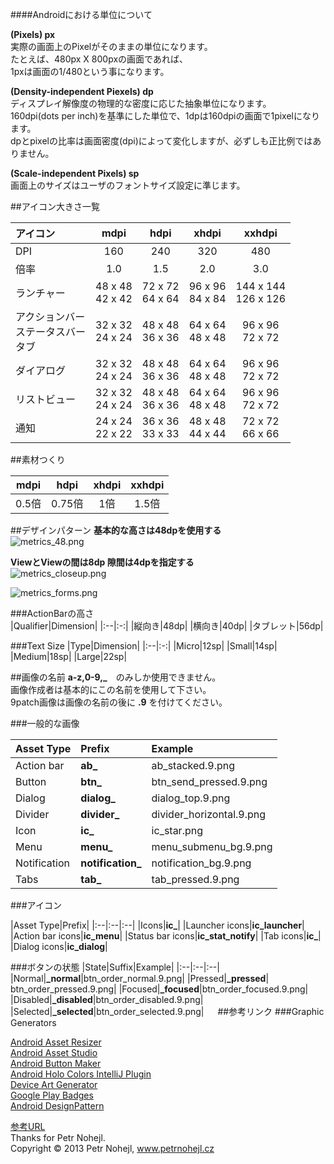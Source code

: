 ####Androidにおける単位について  

**(Pixels) px**   
実際の画面上のPixelがそのままの単位になります。  
たとえば、480px X 800pxの画面であれば、  
1pxは画面の1/480という事になります。  

**(Density-independent Piexels) dp**   
ディスプレイ解像度の物理的な密度に応じた抽象単位になります。  
160dpi(dots per inch)を基準にした単位で、1dpは160dpiの画面で1pixelになります。  
dpとpixelの比率は画面密度(dpi)によって変化しますが、必ずしも正比例ではありません。  

**(Scale-independent Pixels) sp**   
画面上のサイズはユーザのフォントサイズ設定に準じます。  

##アイコン大きさ一覧  

|アイコン| mdpi | hdpi | xhdpi | xxhdpi |
|:--|:-:|:-:|:-:|:-:|
|DPI|160|240|320|480|
|倍率|1.0|1.5|2.0|3.0|
|ランチャー|48 x 48<br>42 x 42|72 x 72<br>64 x 64|96 x 96<br>84 x 84|144 x 144<br>126 x 126|
|アクションバー<br>ステータスバー<br>タブ|32 x 32<br>24 x 24|48 x 48<br>36 x 36|64 x 64<br>48 x 48|96 x 96<br>72 x 72|
|ダイアログ|32 x 32<br>24 x 24|48 x 48<br>36 x 36|64 x 64<br>48 x 48|96 x 96<br>72 x 72|
|リストビュー|32 x 32<br>24 x 24|48 x 48<br>36 x 36|64 x 64<br>48 x 48|96 x 96<br>72 x 72|
|通知|24 x 24<br>22 x 22|36 x 36<br>33 x 33|48 x 48<br>44 x 44|72 x 72<br>66 x 66|

##素材つくり  

|mdpi|hdpi|xhdpi|xxhdpi|
|:-:|:-:|:-:|:-:|
|0.5倍|0.75倍|1倍|1.5倍|

##デザインパターン
**基本的な高さは48dpを使用する**  
![metrics_48.png](https://qiita-image-store.s3.amazonaws.com/0/38558/506b1111-f295-5258-e922-75315563fde2.png "metrics_48.png")  

**ViewとViewの間は8dp 隙間は4dpを指定する**  
![metrics_closeup.png](https://qiita-image-store.s3.amazonaws.com/0/38558/d70230bd-e809-40c7-126b-145cb1226f33.png "metrics_closeup.png")  


![metrics_forms.png](https://qiita-image-store.s3.amazonaws.com/0/38558/4f9514f3-2232-21b5-f015-c407ea99b58a.png "metrics_forms.png")  

###ActionBarの高さ       
|Qualifier|Dimension|
|:--|:-:|
|縦向き|48dp|
|横向き|40dp|
|タブレット|56dp|

###Text Size
|Type|Dimension|
|:--|:-:|
|Micro|12sp|
|Small|14sp|
|Medium|18sp|
|Large|22sp|

##画像の名前
**a-z,0-9,_**　のみしか使用できません。  
画像作成者は基本的にこの名前を使用して下さい。  
9patch画像は画像の名前の後に **.9** を付けてください。  

###一般的な画像

|Asset Type|Prefix|Example|
|:--|:--|:--|
|Action bar|**ab_**|ab_stacked.9.png|
|Button|**btn_**|btn_send_pressed.9.png|
|Dialog|**dialog_**|dialog_top.9.png|
|Divider|**divider_**|divider_horizontal.9.png|
|Icon|**ic_**|ic_star.png|
|Menu|**menu_**|menu_submenu_bg.9.png|
|Notification|**notification_**|notification_bg.9.png|
|Tabs|**tab_**|tab_pressed.9.png|

###アイコン

|Asset Type|Prefix|
|:--|:--|:--|
|Icons|**ic_**|
|Launcher icons|**ic_launcher**|
|Action bar icons|**ic_menu**|
|Status bar icons|**ic_stat_notify**|
|Tab icons|**ic_**|
|Dialog icons|**ic_dialog**|

###ボタンの状態
|State|Suffix|Example|
|:--|:--|:--|
|Normal|**_normal**|btn_order_normal.9.png|
|Pressed|**_pressed**| btn_order_pressed.9.png|
|Focused|**_focused**|btn_order_focused.9.png|
|Disabled|**_disabled**|btn_order_disabled.9.png|
|Selected|**_selected**|btn_order_selected.9.png|
  　
##参考リンク
###Graphic Generators
>
[Android Asset Resizer](https://github.com/twaddington/android-asset-resizer)  
[Android Asset Studio](http://android-ui-utils.googlecode.com/hg/asset-studio/dist/index.html)  
[Android Button Maker](http://angrytools.com/android/button/)  
[Android Holo Colors IntelliJ Plugin](https://github.com/jeromevdl/android-holo-colors-idea-plugin)  
[Device Art Generator](http://developer.android.com/distribute/promote/device-art.html)  
[Google Play Badges](http://developer.android.com/distribute/googleplay/promote/badges.html)  
[Android DesignPattern](http://android-design.teamegg.co.jp/)

[参考URL](http://petrnohejl.github.io/Android-Cheatsheet-For-Graphic-Designers/)  
Thanks for Petr Nohejl.  
Copyright © 2013 Petr Nohejl, www.petrnohejl.cz  

